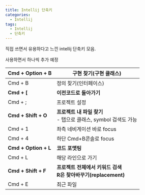 ```yaml
---
title: Intellij 단축키
categories:
  - Intellij
tags:
  - Intellij
  - 단축키
---
```


직접 쓰면서 유용하다고 느낀 intellij 단축키 모음. 

사용하면서 하나씩 추가 예정

| Cmd + Option + B     | 구현 찾기(구현 클래스)                                       |
| -------------------- | ------------------------------------------------------------ |
| Cmd + B              | 정의 찾기(인터페이스)                                        |
| **Cmd + [**          | **이전코드로 돌아가기**                                      |
| Cmd + ;              | 프로젝트 설정                                                |
| **Cmd + Shift + O**  | **프로젝트 내 파일 찾기<br />**- 탭으로 클래스, symbol 검색도 가능 |
| Cmd + 1              | 좌측 네비게이션 바로 focus                                   |
| Cmd + 4              | 하단 Cmd+B콘솔로 focus                                       |
| **Cmd + Option + L** | **코드 포맷팅**                                              |
| Cmd + L              | 해당 라인으로 가기                                           |
| **Cmd + Shift + F**  | **프로젝트 전체에서 키워드 검색<br />R은 찾아바꾸기(replacement)** |
| Cmd + E              | 최근 파일                                                    |

